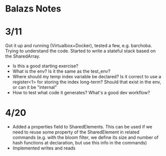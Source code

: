 
# Balazs Notes

# 3/11
Got it up and running (Virtualbox+Docker), tested a few, e.g. barchoba. Trying to understand the code. Started to write a stateful stack based on the SharedArray.

* Is this a good starting exercise?
* What is the env? Is it the same as the test_env?
* Where should my temp index variable be declared? Is it correct to use a register<1> for storing the index long-term? Should that exist in the env, or can it be "internal"
* How to test what code it generates? What's a good dev workflow?



# 4/20
* Added a properties field to SharedElements. This can be used if we need to reuse some property of the SharedElement in related commands (e.g. with the bloom filter, we define its size and number of hash functions at declaration, but use this info in the commands)
* Implemented writes and reads